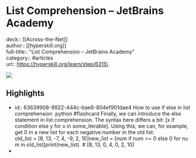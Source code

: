 # List Comprehension – JetBrains Academy

deck:: [[Across-the-Net]]\
author:: [[hyperskill.org]]\
full-title:: "List Comprehension – JetBrains Academy"\
category:: #articles\
url:: https://hyperskill.org/learn/step/6315\

![](https://readwise-assets.s3.amazonaws.com/static/images/article3.5c705a01b476.png)
## Highlights
- id:: 63639908-9922-444c-bae6-804ef901dae4
   How to use if else in list comprehension .python #flashcard 
    Finally, we can introduce the else statement in list comprehension. The syntax here differs a bit: [x if condition else y for x in some_iterable]. Using this, we can, for example, get 0 in a new list for each negative number in the old list:
     old_list = [8, 13, -7, 4, -9, 2, 10]new_list = [num if num >= 0 else 0 for num in old_list]print(new_list)  # [8, 13, 0, 4, 0, 2, 10]
-